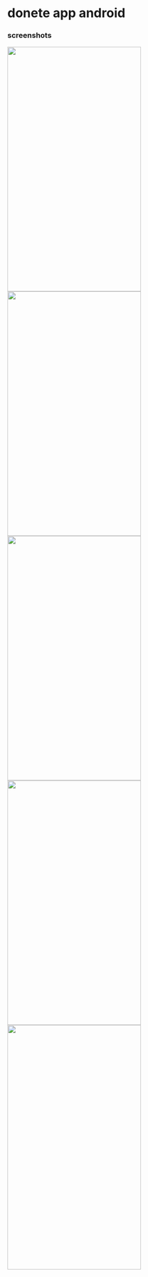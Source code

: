 # donete app android 
### screenshots
<img src="https://user-images.githubusercontent.com/22731845/211155489-2ebf29ae-1d8d-44c5-a3f6-e0525af48f13.png" width=300 height=550>      <img src="https://user-images.githubusercontent.com/22731845/211156383-3f92acc0-f6ce-46d9-a8f5-467c9e0fa7da.png" width=300 height=550>  <img src="https://user-images.githubusercontent.com/22731845/211156373-b59ba61a-22d4-4f57-accf-d56defa4e0f4.png" width=300 height=550>      
<img src="https://user-images.githubusercontent.com/22731845/211156396-55f1f848-5a59-48a3-8db5-64e0166908c3.png" width=300 height=550>    <img src="https://user-images.githubusercontent.com/22731845/211156413-56d288ea-3ae2-40b2-96fe-e71a66694121.png" width=300 height=550>
